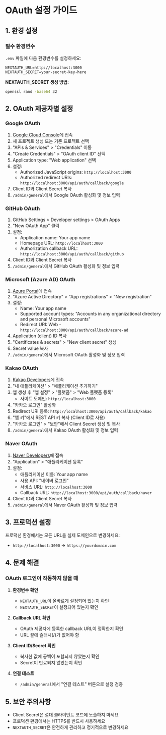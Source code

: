 # OAuth 설정 가이드

## 1. 환경 설정

### 필수 환경변수
`.env` 파일에 다음 환경변수를 설정하세요:

```env
NEXTAUTH_URL=http://localhost:3000
NEXTAUTH_SECRET=your-secret-key-here
```

**NEXTAUTH_SECRET 생성 방법:**
```bash
openssl rand -base64 32
```

## 2. OAuth 제공자별 설정

### Google OAuth

1. [Google Cloud Console](https://console.cloud.google.com/)에 접속
2. 새 프로젝트 생성 또는 기존 프로젝트 선택
3. "APIs & Services" > "Credentials" 이동
4. "Create Credentials" > "OAuth client ID" 선택
5. Application type: "Web application" 선택
6. 설정:
   - Authorized JavaScript origins: `http://localhost:3000`
   - Authorized redirect URIs: `http://localhost:3000/api/auth/callback/google`
7. Client ID와 Client Secret 복사
8. `/admin/general`에서 Google OAuth 활성화 및 정보 입력

### GitHub OAuth

1. GitHub Settings > Developer settings > OAuth Apps
2. "New OAuth App" 클릭
3. 설정:
   - Application name: Your app name
   - Homepage URL: `http://localhost:3000`
   - Authorization callback URL: `http://localhost:3000/api/auth/callback/github`
4. Client ID와 Client Secret 복사
5. `/admin/general`에서 GitHub OAuth 활성화 및 정보 입력

### Microsoft (Azure AD) OAuth

1. [Azure Portal](https://portal.azure.com/)에 접속
2. "Azure Active Directory" > "App registrations" > "New registration"
3. 설정:
   - Name: Your app name
   - Supported account types: "Accounts in any organizational directory and personal Microsoft accounts"
   - Redirect URI: Web - `http://localhost:3000/api/auth/callback/azure-ad`
4. Application (client) ID 복사
5. "Certificates & secrets" > "New client secret" 생성
6. Secret value 복사
7. `/admin/general`에서 Microsoft OAuth 활성화 및 정보 입력

### Kakao OAuth

1. [Kakao Developers](https://developers.kakao.com/)에 접속
2. "내 애플리케이션" > "애플리케이션 추가하기"
3. 앱 생성 후 "앱 설정" > "플랫폼" > "Web 플랫폼 등록"
   - 사이트 도메인: `http://localhost:3000`
4. "카카오 로그인" 활성화
5. Redirect URI 등록: `http://localhost:3000/api/auth/callback/kakao`
6. "앱 키"에서 REST API 키 복사 (Client ID로 사용)
7. "카카오 로그인" > "보안"에서 Client Secret 생성 및 복사
8. `/admin/general`에서 Kakao OAuth 활성화 및 정보 입력

### Naver OAuth

1. [Naver Developers](https://developers.naver.com/)에 접속
2. "Application" > "애플리케이션 등록"
3. 설정:
   - 애플리케이션 이름: Your app name
   - 사용 API: "네이버 로그인"
   - 서비스 URL: `http://localhost:3000`
   - Callback URL: `http://localhost:3000/api/auth/callback/naver`
4. Client ID와 Client Secret 복사
5. `/admin/general`에서 Naver OAuth 활성화 및 정보 입력

## 3. 프로덕션 설정

프로덕션 환경에서는 모든 URL을 실제 도메인으로 변경하세요:
- `http://localhost:3000` → `https://yourdomain.com`

## 4. 문제 해결

### OAuth 로그인이 작동하지 않을 때

1. **환경변수 확인**
   - `NEXTAUTH_URL`이 올바르게 설정되어 있는지 확인
   - `NEXTAUTH_SECRET`이 설정되어 있는지 확인

2. **Callback URL 확인**
   - OAuth 제공자에 등록한 callback URL이 정확한지 확인
   - URL 끝에 슬래시(/)가 없어야 함

3. **Client ID/Secret 확인**
   - 복사한 값에 공백이 포함되지 않았는지 확인
   - Secret이 만료되지 않았는지 확인

4. **연결 테스트**
   - `/admin/general`에서 "연결 테스트" 버튼으로 설정 검증

## 5. 보안 주의사항

- Client Secret은 절대 클라이언트 코드에 노출하지 마세요
- 프로덕션 환경에서는 HTTPS를 반드시 사용하세요
- `NEXTAUTH_SECRET`은 안전하게 관리하고 정기적으로 변경하세요
